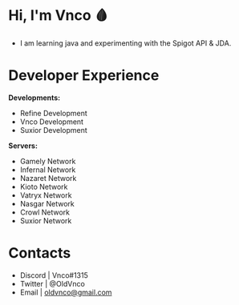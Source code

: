 # Hi, I'm Vnco 🩸

* I am learning java and experimenting with the Spigot API & JDA.

# Developer Experience

**Developments:**
  * Refine Development
  * Vnco Development
  * Suxior Development

**Servers:**
  * Gamely Network
  * Infernal Network
  * Nazaret Network
  * Kioto Network
  * Vatryx Network
  * Nasgar Network
  * Crowl Network
  * Suxior Network

# Contacts

* Discord | Vnco#1315
* Twitter | @OldVnco
* Email | oldvnco@gmail.com
